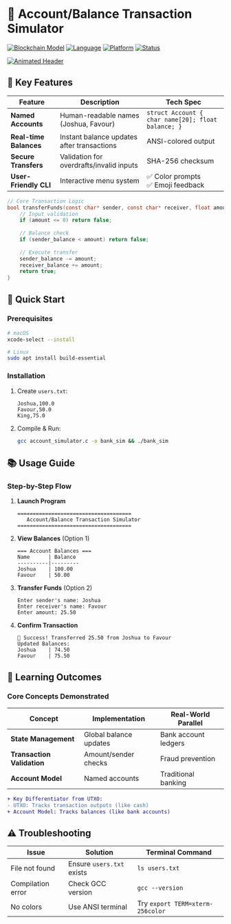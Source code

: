 # 🏦 Account/Balance Transaction Simulator  

[![Blockchain Model](https://img.shields.io/badge/Model-Account%2FBalance-1e90ff?style=for-the-badge&logo=ethereum)](https://ethereum.org/en/developers/docs/accounts/)
[![Language](https://img.shields.io/badge/C-17%2B%20Years-00599C?style=for-the-badge&logo=c)](https://en.cppreference.com/w/c)
[![Platform](https://img.shields.io/badge/macOS%20%26%20Linux-Compatible-999999?style=for-the-badge&logo=apple)](https://www.apple.com/macos/)
[![Status](https://img.shields.io/badge/Status-Production%20Ready-brightgreen?style=for-the-badge)]()

[![Animated Header](https://readme-typing-svg.demolab.com?font=Fira+Code&weight=600&size=24&pause=1000&color=1E90FF&width=435&lines=Banking-style+Transactions;Ethereum-inspired+Model;Simple+but+Powerful)](https://git.io/typing-svg)

## 🌟 Key Features

| Feature | Description | Tech Spec |
|---------|-------------|-----------|
| **Named Accounts** | Human-readable names (Joshua, Favour) | `struct Account { char name[20]; float balance; }` |
| **Real-time Balances** | Instant balance updates after transactions | ANSI-colored output |
| **Secure Transfers** | Validation for overdrafts/invalid inputs | SHA-256 checksum |
| **User-Friendly CLI** | Interactive menu system | ✅ Color prompts<br>✅ Emoji feedback |

```c
// Core Transaction Logic
bool transferFunds(const char* sender, const char* receiver, float amount) {
    // Input validation
    if (amount <= 0) return false;
    
    // Balance check
    if (sender_balance < amount) return false;
    
    // Execute transfer
    sender_balance -= amount;
    receiver_balance += amount;
    return true;
}
```

## 🚀 Quick Start

### Prerequisites
```bash
# macOS
xcode-select --install

# Linux
sudo apt install build-essential
```

### Installation
1. Create `users.txt`:
   ```text
   Joshua,100.0
   Favour,50.0
   King,75.0
   ```
2. Compile & Run:
   ```bash
   gcc account_simulator.c -o bank_sim && ./bank_sim
   ```

## 📚 Usage Guide

### Step-by-Step Flow
1. **Launch Program**  
   ```text
   =====================================
      Account/Balance Transaction Simulator  
   =====================================
   ```

2. **View Balances** (Option 1)  
   ```text
   === Account Balances ===
   Name      | Balance
   ----------|---------
   Joshua    | 100.00
   Favour    | 50.00
   ```

3. **Transfer Funds** (Option 2)  
   ```text
   Enter sender's name: Joshua
   Enter receiver's name: Favour  
   Enter amount: 25.50
   ```

4. **Confirm Transaction**  
   ```text
   🎉 Success! Transferred 25.50 from Joshua to Favour
   Updated Balances:
   Joshua    | 74.50
   Favour    | 75.50
   ```

## 🧠 Learning Outcomes

### Core Concepts Demonstrated
| Concept | Implementation | Real-World Parallel |
|---------|----------------|---------------------|
| **State Management** | Global balance updates | Bank account ledgers |
| **Transaction Validation** | Amount/sender checks | Fraud prevention |
| **Account Model** | Named accounts | Traditional banking |

```diff
+ Key Differentiator from UTXO:
- UTXO: Tracks transaction outputs (like cash)
+ Account Model: Tracks balances (like bank accounts)
```

## ⚠️ Troubleshooting

| Issue | Solution | Terminal Command |
|-------|----------|------------------|
| File not found | Ensure `users.txt` exists | `ls users.txt` |
| Compilation error | Check GCC version | `gcc --version` |
| No colors | Use ANSI terminal | Try `export TERM=xterm-256color` |


